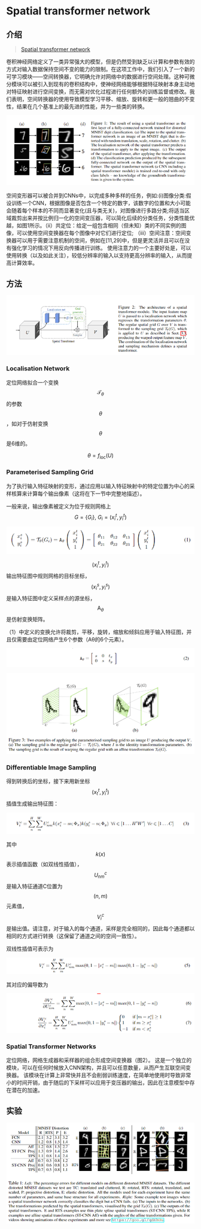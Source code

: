 # Spatial transformer network

## 介绍

> [Spatial transformer network](http://papers.nips.cc/paper/5854-spatial-transformer-networks.pdf)

卷积神经网络定义了一类异常强大的模型，但是仍然受到缺乏以计算和参数有效的方式对输入数据保持空间不变的能力的限制。在这项工作中，我们引入了一个新的可学习模块——空间转换器，它明确允许对网络中的数据进行空间处理。这种可微分模块可以被引入到现有的卷积结构中，使神经网络能够根据特征映射本身主动地对特征映射进行空间变换，而无需对优化过程进行任何额外的训练监督或修改。我们表明，空间转换器的使用导致模型学习平移、缩放、旋转和更一般的翘曲的不变性，结果在几个基准上的最先进的性能，并为一些类的转换。

![](../../.gitbook/assets/image%20%2850%29.png)

空间变形器可以被合并到CNNs中，以完成多种多样的任务，例如:\(i\)图像分类:假设训练一个CNN，根据图像是否包含一个特定的数字，该数字的位置和大小可能会随着每个样本的不同而显著变化\(且与类无关\)，对图像进行多路分类;将适当区域裁剪出来并按比例归一化的空间变压器，可以简化后续的分类任务，分类性能优越，如图1所示。（ii）共定位：给定一组包含相同（但未知）类的不同实例的图像，可以使用空间变换器在每个图像中对它们进行定位; （iii）空间注意：空间变换器可以用于需要注意机制的空间，例如在\[11,29\]中，但是更灵活并且可以在没有强化学习的情况下用反向传播进行训练。 使用注意力的一个主要好处是，可以使用转换（以及如此关注），较低分辨率的输入以支持更高分辨率的输入，从而提高计算效率。

## 方法

![](../../.gitbook/assets/image%20%2824%29.png)

### Localisation Network

定位网络拟合一个变换 $$\mathcal{T}_{\theta}$$ 的参数 $$\theta$$ ，如对于仿射变换 $$θ$$ 是6维的。

$$
\theta=f_{\mathrm{loc}}(U)
$$

### Parameterised Sampling Grid

为了执行输入特征映射的变形，通过应用以输入特征映射中的特定位置为中心的采样核算来计算每个输出像素（这将在下一节中完整地描述）。

一般来说，输出像素被定义为位于规则网格上 $$G=\left\{G_{i}\right\}, \ G_{i}=\left(x_{i}^{t}, y_{i}^{t}\right)$$ 

![](../../.gitbook/assets/image%20%28125%29.png)

$$\left(x_{i}^{t}, y_{i}^{t}\right)$$ 输出特征图中规则网格的目标坐标， $$\left(x_{i}^{s}, y_{i}^{s}\right)$$ 是输入特征图中定义采样点的源坐标， $$\mathrm{A}_{\theta}$$ 是仿射变换矩阵。

（1）中定义的变换允许将裁剪，平移，旋转，缩放和倾斜应用于输入特征图，并且仅需要由定位网络产生6个参数（Aθ的6个元素）。

![](../../.gitbook/assets/image%20%2857%29.png)

![](../../.gitbook/assets/image%20%2878%29.png)

### Differentiable Image Sampling

得到转换后的坐标，接下来用新坐标 $$\left(x_{t}^{t}, y_{i}^{t}\right)$$ 插值生成输出特征图：

![](../../.gitbook/assets/image%20%2879%29.png)

其中$$k(x)$$ 表示插值函数（如双线性插值）， $$U_{n m}^{c}$$ 是输入特征通道C位置为 $$(n, m)$$ 元素值， $$V_{i}^{c}$$ 是输出值。请注意，对于输入的每个通道，采样是完全相同的，因此每个通道都以相同的方式进行转换（这保留了通道之间的空间一致性）。

双线性插值可表示为

![](../../.gitbook/assets/image%20%2833%29.png)

其对应的偏导数为

![](../../.gitbook/assets/image%20%2898%29.png)

### Spatial Transformer Networks

定位网络，网格生成器和采样器的组合形成空间变换器（图2）。 这是一个独立的模块，可以在任何时候放入CNN架构，并且可以任意数量，从而产生互联空间变换器。 该模块在计算上非常快并且不会削弱训练速度，在简单地使用时导致非常小的时间开销，由于随后的下采样可以应用于变压器的输出，因此在注意模型中存在潜在的加速。

## 实验

![](../../.gitbook/assets/image%20%28111%29.png)

